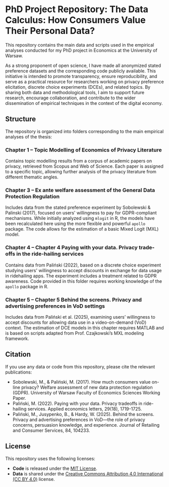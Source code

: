 # PhD Project Repository: The Data Calculus: How Consumers Value Their Personal Data?

This repository contains the main data and scripts used in the empirical analyses conducted for my PhD project in Economics at the University of Warsaw.

As a strong proponent of open science, I have made all anonymized stated preference datasets and the corresponding code publicly available. This initiative is intended to promote transparency, ensure reproducibility, and serve as a practical resource for researchers working on privacy preference elicitation, discrete choice experiments (DCEs), and related topics. By sharing both data and methodological tools, I aim to support future research, encourage collaboration, and contribute to the wider dissemination of empirical techniques in the context of the digital economy.

## Structure

The repository is organized into folders corresponding to the main empirical analyses of the thesis:

### Chapter 1 – Topic Modelling of Economics of Privacy Literature
Contains topic modelling results from a corpus of academic papers on privacy, retrieved from Scopus and Web of Science. Each paper is assigned to a specific topic, allowing further analysis of the privacy literature from different thematic angles.

### Chapter 3 – Ex ante welfare assessment of the General Data Protection Regulation
Includes data from the stated preference experiment by Sobolewski & Palinski (2017), focused on users' willingness to pay for GDPR-compliant mechanisms. While initially analyzed using `mlogit` in R, the models have been recalculated here using the more flexible and powerful `apollo` package. The code allows for the estimation of a basic Mixed Logit (MXL) model.

### Chapter 4 – Chapter 4	Paying with your data. Privacy trade-offs in the ride-hailing services
Contains data from Paliński (2022), based on a discrete choice experiment studying users' willingness to accept discounts in exchange for data usage in ridehailing apps. The experiment includes a treatment related to GDPR awareness. Code provided in this folder requires working knowledge of the `apollo` package in R.

### Chapter 5 – Chapter 5	Behind the screens. Privacy and advertising preferences in VoD settings
Includes data from Paliński et al. (2025), examining users’ willingness to accept discounts for allowing data use in a video-on-demand (VoD) context. The estimation of DCE models in this chapter requires MATLAB and is based on scripts adapted from Prof. Czajkowski’s MXL modeling framework.

## Citation

If you use any data or code from this repository, please cite the relevant publications:

- Sobolewski, M., & Paliński, M. (2017). How much consumers value on-line privacy? Welfare assessment of new data protection regulation (GDPR). University of Warsaw Faculty of Economics Sciences Working Paper.
- Paliński, M. (2022). Paying with your data. Privacy tradeoffs in ride-hailing services. Applied economics letters, 29(18), 1719-1725.
- Paliński, M., Jusypenko, B., & Hardy, W. (2025). Behind the screens. Privacy and advertising preferences in VoD—the role of privacy concerns, persuasion knowledge, and experience. Journal of Retailing and Consumer Services, 84, 104233.

## License

This repository uses the following licenses:

- **Code** is released under the [MIT License](LICENSE_CODE).
- **Data** is shared under the [Creative Commons Attribution 4.0 International (CC BY 4.0)](https://creativecommons.org/licenses/by/4.0/) license.
